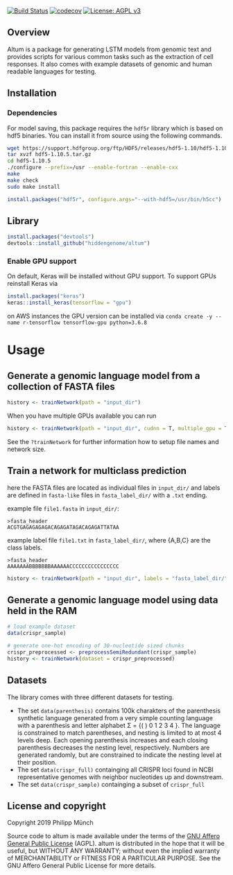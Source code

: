 [![Build Status](https://travis-ci.org/hiddengenome/altum.svg?branch=master)](https://travis-ci.org/hiddengenome/altum)
[![codecov](https://codecov.io/gh/hiddengenome/altum/branch/master/graph/badge.svg)](https://codecov.io/gh/hiddengenome/altum)
[![License: AGPL v3](https://img.shields.io/badge/License-AGPL%20v3-blue.svg)](https://www.gnu.org/licenses/agpl-3.0)

## Overview

Altum is a package for generating LSTM models from genomic text and provides scripts for various common tasks such as the extraction of cell responses. It also comes with example datasets of genomic and human readable languages for testing.

## Installation

### Dependencies

For model saving, this package requires the `hdf5r` library which is based on hdf5 binaries. You can install it from source using the following commands. 

``` bash
wget https://support.hdfgroup.org/ftp/HDF5/releases/hdf5-1.10/hdf5-1.10.5/src/hdf5-1.10.5.tar.gz
tar xvzf hdf5-1.10.5.tar.gz
cd hdf5-1.10.5
./configure --prefix=/usr --enable-fortran --enable-cxx
make
make check
sudo make install
```

``` r
install.packages("hdf5r", configure.args="--with-hdf5=/usr/bin/h5cc")
```

## Library 

``` r
install.packages("devtools")
devtools::install_github("hiddengenome/altum")
```

### Enable GPU support

On default, Keras will be installed without GPU support. To support GPUs reinstall Keras via

``` r
install.packages("keras")
keras::install_keras(tensorflow = "gpu")
```

on AWS instances the GPU version can be installed via `conda create -y --name r-tensorflow tensorflow-gpu python=3.6.8` 

# Usage

## Generate a genomic language model from a collection of FASTA files

``` r
history <- trainNetwork(path = "input_dir")
```

When you have multiple GPUs available you can run

``` r
history <- trainNetwork(path = "input_dir", cudnn = T, multiple_gpu = T, gpu_num = 1:8, run_name= "GenomeNet", epochs = 100, steps_per_epoch = 10000)
```

See the `?trainNetwork` for further information how to setup file names and network size.

## Train a network for multiclass prediction

here the FASTA files are located as individual files in `input_dir/` and labels are defined in `fasta-like` files in `fasta_label_dir/` with a `.txt` ending.

example file `file1.fasta` in `input_dir/`:

```
>fasta_header
ACGTGAGAGAGAGACAGAGATAGACAGAGATTATAA
```

example label file `file1.txt` in `fasta_label_dir/`, where {A,B,C} are the class labels.

```
>fasta_header
AAAAAAABBBBBBBAAAAAACCCCCCCCCCCCCCCC
```

``` r
history <- trainNetwork(path = "input_dir", labels = "fasta_label_dir/", label.vocabulary.size = 3)
```

## Generate a genomic language model using data held in the RAM

``` r
# load example dataset
data(crispr_sample)

# generate one-hot encoding of 30-nucleotide sized chunks
crispr_preprocessed <- preprocessSemiRedundant(crispr_sample)
history <- trainNetwork(dataset = crispr_preprocessed)
```

## Datasets

The library comes with three different datasets for testing. 

- The set `data(parenthesis)` contains 100k charakters of the parenthesis synthetic language generated from a very simple counting language with a parenthesis and letter alphabet Σ = {( ) 0 1 2 3 4 }. The language is constrained to match parentheses, and nesting is limited to at most 4 levels deep. Each opening parenthesis increases and each closing parenthesis decreases the nesting level, respectively. Numbers are generated randomly, but are constrained to indicate the nesting level at their position.  
- The set `data(crispr_full)` containging all CRISPR loci found in NCBI representative genomes with neighbor nucleotides up and downstream.
- The set `data(crispr_sample)` containging a subset of `crispr_full`

## License and copyright
Copyright 2019 Philipp Münch

Source code to altum is made available under the terms of the [GNU Affero General Public License](LICENSE.txt) (AGPL). altum is distributed in the hope that it will be useful, but WITHOUT ANY WARRANTY; without even the implied warranty of MERCHANTABILITY or FITNESS FOR A PARTICULAR PURPOSE. See the GNU Affero General Public License for more details.
